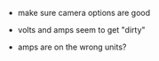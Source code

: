* make sure camera options are good

* volts and amps seem to get "dirty"

* amps are on the wrong units?
